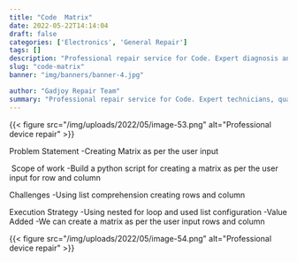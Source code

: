 ```yaml
---
title: "Code  Matrix"
date: 2022-05-22T14:14:04
draft: false
categories: ['Electronics', 'General Repair']
tags: []
description: "Professional repair service for Code. Expert diagnosis and quality repairs in Bangalore."
slug: "code-matrix"
banner: "img/banners/banner-4.jpg"

author: "Gadjoy Repair Team"
summary: "Professional repair service for Code. Expert technicians, quality parts, warranty included."
---
```


{{< figure src="/img/uploads/2022/05/image-53.png" alt="Professional device repair" >}}

Problem Statement -Creating Matrix as per the user input

&nbsp;Scope of work -Build a python script for creating a matrix as per the user input for row and column

Challenges -Using list comprehension creating rows and column

Execution Strategy -Using nested for loop and used list configuration -Value Added -We can create a matrix as per the user input rows and column

{{< figure src="/img/uploads/2022/05/image-54.png" alt="Professional device repair" >}}